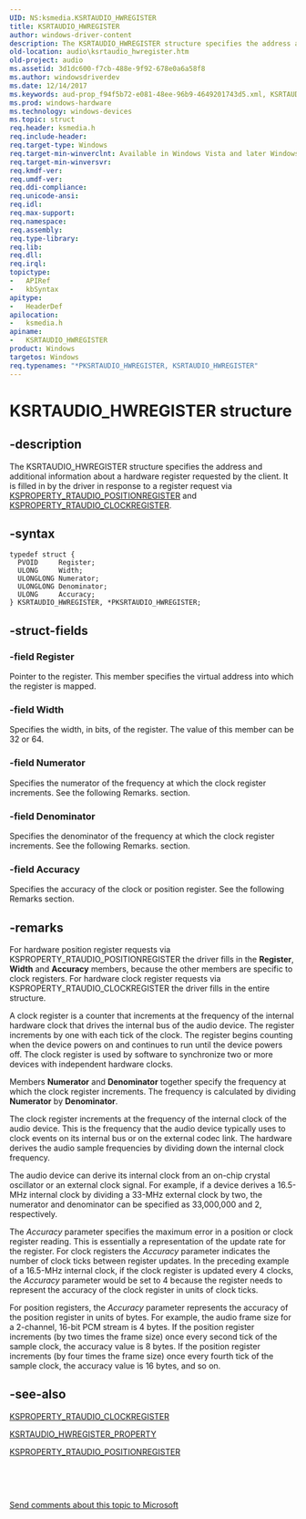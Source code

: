 ```yaml
---
UID: NS:ksmedia.KSRTAUDIO_HWREGISTER
title: KSRTAUDIO_HWREGISTER
author: windows-driver-content
description: The KSRTAUDIO_HWREGISTER structure specifies the address and additional information about a hardware register requested by the client.
old-location: audio\ksrtaudio_hwregister.htm
old-project: audio
ms.assetid: 3d1dc600-f7cb-488e-9f92-678e0a6a58f8
ms.author: windowsdriverdev
ms.date: 12/14/2017
ms.keywords: aud-prop_f94f5b72-e081-48ee-96b9-4649201743d5.xml, KSRTAUDIO_HWREGISTER, PKSRTAUDIO_HWREGISTER structure pointer [Audio Devices], ksmedia/KSRTAUDIO_HWREGISTER, *PKSRTAUDIO_HWREGISTER, ksmedia/PKSRTAUDIO_HWREGISTER, audio.ksrtaudio_hwregister, PKSRTAUDIO_HWREGISTER, KSRTAUDIO_HWREGISTER structure [Audio Devices]
ms.prod: windows-hardware
ms.technology: windows-devices
ms.topic: struct
req.header: ksmedia.h
req.include-header: 
req.target-type: Windows
req.target-min-winverclnt: Available in Windows Vista and later Windows operating systems.
req.target-min-winversvr: 
req.kmdf-ver: 
req.umdf-ver: 
req.ddi-compliance: 
req.unicode-ansi: 
req.idl: 
req.max-support: 
req.namespace: 
req.assembly: 
req.type-library: 
req.lib: 
req.dll: 
req.irql: 
topictype:
-	APIRef
-	kbSyntax
apitype:
-	HeaderDef
apilocation:
-	ksmedia.h
apiname:
-	KSRTAUDIO_HWREGISTER
product: Windows
targetos: Windows
req.typenames: "*PKSRTAUDIO_HWREGISTER, KSRTAUDIO_HWREGISTER"
---
```


# KSRTAUDIO_HWREGISTER structure


## -description


The KSRTAUDIO_HWREGISTER structure specifies the address and additional information about a hardware register requested by the client.  It is filled in by the driver in response to a register request via <a href="https://msdn.microsoft.com/library/windows/hardware/ff537381">KSPROPERTY_RTAUDIO_POSITIONREGISTER</a> and <a href="https://msdn.microsoft.com/library/windows/hardware/ff537376">KSPROPERTY_RTAUDIO_CLOCKREGISTER</a>.


## -syntax


````
typedef struct {
  PVOID     Register;
  ULONG     Width;
  ULONGLONG Numerator;
  ULONGLONG Denominator;
  ULONG     Accuracy;
} KSRTAUDIO_HWREGISTER, *PKSRTAUDIO_HWREGISTER;
````


## -struct-fields




### -field Register

Pointer to the register. This member specifies the virtual address into which the register is mapped.


### -field Width

Specifies the width, in bits, of the register. The value of this member can be 32 or 64.


### -field Numerator

Specifies the numerator of the frequency at which the clock register increments. See the following Remarks. section.


### -field Denominator

Specifies the denominator of the frequency at which the clock register increments. See the following Remarks. section.


### -field Accuracy

Specifies the accuracy of the clock or position register. See the following Remarks section.


## -remarks


For hardware position register requests via KSPROPERTY_RTAUDIO_POSITIONREGISTER the driver fills in the <b>Register</b>, <b>Width</b> and <b>Accuracy</b> members, because the other members are specific to clock registers.  For hardware clock register requests via KSPROPERTY_RTAUDIO_CLOCKREGISTER the driver fills in the entire structure.

A clock register is a counter that increments at the frequency of the internal hardware clock that drives the internal bus of the audio device. The register increments by one with each tick of the clock. The register begins counting when the device powers on and continues to run until the device powers off. The clock register is used by software to synchronize two or more devices with independent hardware clocks.

Members <b>Numerator</b> and <b>Denominator</b> together specify the frequency at which the clock register increments. The frequency is calculated by dividing <b>Numerator</b> by <b>Denominator</b>.

The clock register increments at the frequency of the internal clock of the audio device. This is the frequency that the audio device typically uses to clock events on its internal bus or on the external codec link. The hardware derives the audio sample frequencies by dividing down the internal clock frequency.

The audio device can derive its internal clock from an on-chip crystal oscillator or an external clock signal. For example, if a device derives a 16.5-MHz internal clock by dividing a 33-MHz external clock by two, the numerator and denominator can be specified as 33,000,000 and 2, respectively.

The <i>Accuracy</i> parameter specifies the maximum error in a position or clock register reading.  This is essentially a representation of the update rate for the register.  For clock registers the <i>Accuracy</i> parameter indicates the number of clock ticks between register updates.  In the preceding example of a 16.5-MHz internal clock, if the clock register is updated every 4 clocks, the <i>Accuracy</i> parameter would be set to 4 because the register needs to represent the accuracy of the clock register in units of clock ticks.  

For position registers, the <i>Accuracy</i> parameter represents the accuracy of the position register in units of bytes.  For example, the audio frame size for a 2-channel, 16-bit PCM stream is 4 bytes. If the position register increments (by two times the frame size) once every second tick of the sample clock, the accuracy value is 8 bytes. If the position register increments (by four times the frame size) once every fourth tick of the sample clock, the accuracy value is 16 bytes, and so on.



## -see-also

<a href="https://msdn.microsoft.com/library/windows/hardware/ff537376">KSPROPERTY_RTAUDIO_CLOCKREGISTER</a>

<a href="..\ksmedia\ns-ksmedia-ksrtaudio_hwregister_property.md">KSRTAUDIO_HWREGISTER_PROPERTY</a>

<a href="https://msdn.microsoft.com/library/windows/hardware/ff537381">KSPROPERTY_RTAUDIO_POSITIONREGISTER</a>

 

 

<a href="mailto:wsddocfb@microsoft.com?subject=Documentation%20feedback [audio\audio]:%20KSRTAUDIO_HWREGISTER structure%20 RELEASE:%20(12/14/2017)&amp;body=%0A%0APRIVACY STATEMENT%0A%0AWe use your feedback to improve the documentation. We don't use your email address for any other purpose, and we'll remove your email address from our system after the issue that you're reporting is fixed. While we're working to fix this issue, we might send you an email message to ask for more info. Later, we might also send you an email message to let you know that we've addressed your feedback.%0A%0AFor more info about Microsoft's privacy policy, see http://privacy.microsoft.com/en-us/default.aspx." title="Send comments about this topic to Microsoft">Send comments about this topic to Microsoft</a>


